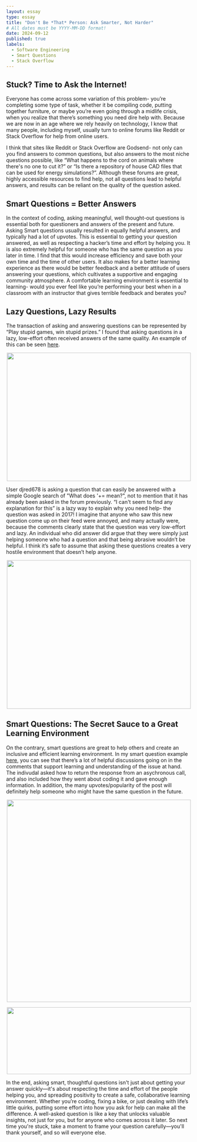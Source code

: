 ```yaml
---
layout: essay
type: essay
title: "Don't Be *That* Person: Ask Smarter, Not Harder"
# All dates must be YYYY-MM-DD format!
date: 2024-09-12
published: true
labels:
  - Software Engineering
  - Smart Questions
  - Stack Overflow
---
```

## Stuck? Time to Ask the Internet!
Everyone has come across some variation of this problem- you’re completing some type of task, whether it be compiling code, putting together furniture, or maybe you’re even going through a midlife crisis, when you realize that there’s something you need dire help with. Because we are now in an age where we rely heavily on technology, I know that many people, including myself, usually turn to online forums like Reddit or Stack Overflow for help from online users. 

I think that sites like Reddit or Stack Overflow are Godsend- not only can you find answers to common questions, but also answers to the most niche questions possible, like “What happens to the cord on animals where there's no one to cut it?” or “Is there a repository of house CAD files that can be used for energy simulations?”. Although these forums are great, highly accessible resources to find help, not all questions lead to helpful answers, and results can be reliant on the quality of the question asked. 

## Smart Questions = Better Answers

In the context of coding, asking meaningful, well thought-out questions is essential both for questioners and answers of the present and future. Asking Smart questions usually resulted in equally helpful answers, and typically had a lot of upvotes. This is essential to getting your question answered, as well as respecting a hacker’s time and effort by helping you. It is also extremely helpful for someone who has the same question as you later in time. I find that this would increase efficiency and save both your own time and the time of other users. It also makes for a better learning experience as there would be better feedback and a better attitude of users answering your questions, which cultivates a supportive and engaging community atmosphere. A comfortable learning environment is essential to learning- would you ever feel like you’re performing your best when in a classroom with an instructor that gives terrible feedback and berates you?

## Lazy Questions, Lazy Results

The transaction of asking and answering questions can be represented by “Play stupid games, win stupid prizes.” I found that asking questions in a lazy, low-effort often received answers of the same quality. An example of this can be seen [here](https://stackoverflow.com/questions/44193380/what-does-operator-do). 

<p align="center">
  <img width="500" height="349" src="https://github.com/user-attachments/assets/9d26b400-4362-4220-afe1-f6e6a5d5de12" >
</p>


User djred678 is asking a question that can easily be answered with a simple Google search of "What does '+= mean?", not to mention that it has already been asked in the forum previously. “I can't seem to find any explanation for this” is a lazy way to explain why you need help- the question was asked in 2017! I imagine that anyone who saw this new question come up on their feed were annoyed, and many actually were, because the comments clearly state that the question was very low-effort and lazy. An individual who did answer did argue that they were simply just helping someone who had a question and that being abrasive wouldn’t be helpful. I think it’s safe to assume that asking these questions creates a very hostile environment that doesn’t help anyone.

<p align="center">
  <img width="500" height="404" src="https://github.com/user-attachments/assets/ff05be83-c884-4434-a864-d39dc32e1d71" >
</p>

## Smart Questions: The Secret Sauce to a Great Learning Environment

On the contrary, smart questions are great to help others and create an inclusive and efficient learning environment. In my smart question example [here](https://stackoverflow.com/questions/14220321/how-do-i-return-the-response-from-an-asynchronous-call), you can see that there’s a lot of helpful discussions going on in the comments that support learning and understanding of the issue at hand. The indivudal asked how to return the response from an asychronous call, and also included how they went about coding it and gave enough information. In addition, the many upvotes/popularity of the post will definitely help someone who might have the same question in the future.

<p align="center">
  <img width="500" height="550" src="https://github.com/user-attachments/assets/381f2e98-e6d7-49eb-84f1-cd279c85c2c3" >
</p>
<p align="center">
  <img width="500" height="182" src="https://github.com/user-attachments/assets/4f4acffa-6e50-40a4-a28c-d14fa8e7920f" >
</p>

In the end, asking smart, thoughtful questions isn't just about getting your answer quickly—it's about respecting the time and effort of the people helping you, and spreading positivity to create a safe, collaborative learning environment. Whether you’re coding, fixing a bike, or just dealing with life’s little quirks, putting some effort into how you ask for help can make all the difference. A well-asked question is like a key that unlocks valuable insights, not just for you, but for anyone who comes across it later. So next time you're stuck, take a moment to frame your question carefully—you'll thank yourself, and so will everyone else.



